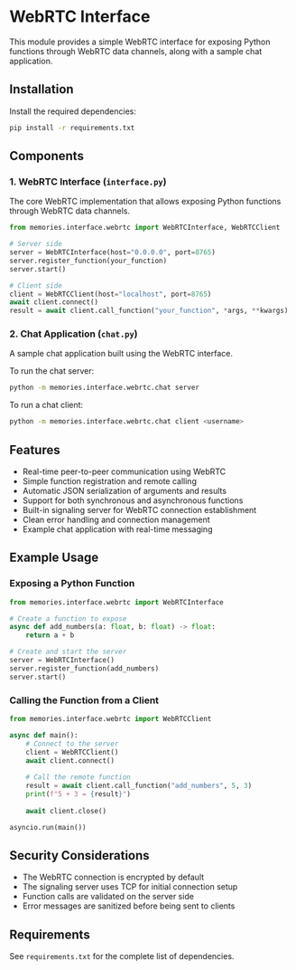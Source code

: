 # WebRTC Interface

This module provides a simple WebRTC interface for exposing Python functions through WebRTC data channels, along with a sample chat application.

## Installation

Install the required dependencies:

```bash
pip install -r requirements.txt
```

## Components

### 1. WebRTC Interface (`interface.py`)
The core WebRTC implementation that allows exposing Python functions through WebRTC data channels.

```python
from memories.interface.webrtc import WebRTCInterface, WebRTCClient

# Server side
server = WebRTCInterface(host="0.0.0.0", port=8765)
server.register_function(your_function)
server.start()

# Client side
client = WebRTCClient(host="localhost", port=8765)
await client.connect()
result = await client.call_function("your_function", *args, **kwargs)
```

### 2. Chat Application (`chat.py`)
A sample chat application built using the WebRTC interface.

To run the chat server:
```bash
python -m memories.interface.webrtc.chat server
```

To run a chat client:
```bash
python -m memories.interface.webrtc.chat client <username>
```

## Features

- Real-time peer-to-peer communication using WebRTC
- Simple function registration and remote calling
- Automatic JSON serialization of arguments and results
- Support for both synchronous and asynchronous functions
- Built-in signaling server for WebRTC connection establishment
- Clean error handling and connection management
- Example chat application with real-time messaging

## Example Usage

### Exposing a Python Function

```python
from memories.interface.webrtc import WebRTCInterface

# Create a function to expose
async def add_numbers(a: float, b: float) -> float:
    return a + b

# Create and start the server
server = WebRTCInterface()
server.register_function(add_numbers)
server.start()
```

### Calling the Function from a Client

```python
from memories.interface.webrtc import WebRTCClient

async def main():
    # Connect to the server
    client = WebRTCClient()
    await client.connect()
    
    # Call the remote function
    result = await client.call_function("add_numbers", 5, 3)
    print(f"5 + 3 = {result}")
    
    await client.close()

asyncio.run(main())
```

## Security Considerations

- The WebRTC connection is encrypted by default
- The signaling server uses TCP for initial connection setup
- Function calls are validated on the server side
- Error messages are sanitized before being sent to clients

## Requirements

See `requirements.txt` for the complete list of dependencies. 